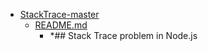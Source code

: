 - <a href = "E:\Node_projects\Node_Way\ArchivTSH_2\ArhivTimur_2\StackTrace-master\cat.StackTrace-master\dir.StackTrace-master.md">StackTrace-master</a>
    - <a href = "E:\Node_projects\Node_Way\ArchivTSH_2\ArhivTimur_2\StackTrace-master\README.md">README.md</a>
        - *## Stack Trace problem in Node.js
